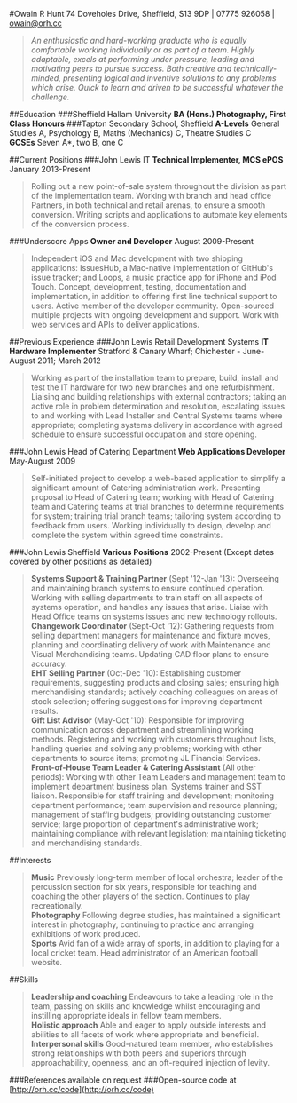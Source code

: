 #Owain R Hunt
74 Doveholes Drive, Sheffield, S13 9DP | 07775 926058 | owain@orh.cc 
>*An enthusiastic and hard-working graduate who is equally comfortable working individually or as part of a team. Highly adaptable, excels at performing under pressure, leading and motivating peers to pursue success. Both creative and technically-minded, presenting logical and inventive solutions to any problems which arise. Quick to learn and driven to be successful whatever the challenge.*

##Education
###Sheffield Hallam University
**BA (Hons.) Photography, First Class Honours**
###Tapton Secondary School, Sheffield
**A-Levels** General Studies A, Psychology B, Maths (Mechanics) C, Theatre Studies C  
**GCSEs** Seven A*, two B, one C

##Current Positions
###John Lewis IT
**Technical Implementer, MCS ePOS** January 2013-Present
>Rolling out a new point-of-sale system throughout the division as part of the implementation team. Working with branch and head office Partners, in both technical and retail arenas, to ensure a smooth conversion. Writing scripts and applications to automate key elements of the conversion process. 

###Underscore Apps
**Owner and Developer** August 2009-Present  
>Independent iOS and Mac development with two shipping applications: IssuesHub, a Mac-native implementation of GitHub's issue tracker; and Loops, a music practice app for iPhone and iPod Touch. Concept, development, testing, documentation and implementation, in addition to offering first line technical support to users. Active member of the developer community. Open-sourced multiple projects with ongoing development and support. Work with web services and APIs to deliver applications.

##Previous Experience
###John Lewis Retail Development Systems
**IT Hardware Implementer** Stratford & Canary Wharf; Chichester - June-August 2011; March 2012  
>Working as part of the installation team to prepare, build, install and test the IT hardware for two new branches and one refurbishment. Liaising and building relationships with external contractors; taking an active role in problem determination and resolution, escalating issues to and working with Lead Installer and Central Systems teams where appropriate; completing systems delivery in accordance with agreed schedule to ensure successful occupation and store opening.

###John Lewis Head of Catering Department
**Web Applications Developer** May-August 2009  
>Self-initiated project to develop a web-based application to simplify a significant amount of Catering administration work. Presenting proposal to Head of Catering team; working with Head of Catering team and Catering teams at trial branches to determine requirements for system; training trial branch teams; tailoring system according to feedback from users. Working individually to design, develop and complete the system within agreed time constraints. 

###John Lewis Sheffield
**Various Positions** 2002-Present (Except dates covered by other positions as detailed)  
>**Systems Support & Training Partner** (Sept '12-Jan '13): Overseeing and maintaining branch systems to ensure continued operation. Working with selling departments to train staff on all aspects of systems operation, and handles any issues that arise. Liaise with Head Office teams on systems issues and new technology rollouts.  
**Changework Coordinator** (Sept-Oct '12): Gathering requests from selling department managers for maintenance and fixture moves, planning and coordinating delivery of work with Maintenance and Visual Merchandising teams. Updating CAD floor plans to ensure accuracy.  
**EHT Selling Partner** (Oct-Dec '10): Establishing customer requirements, suggesting products and closing sales; ensuring high merchandising standards; actively coaching colleagues on areas of stock selection; offering suggestions for improving department results.  
**Gift List Advisor** (May-Oct '10): Responsible for improving communication across department and streamlining working methods. Registering and working with customers throughout lists, handling queries and solving any problems; working with other departments to source items; promoting JL Financial Services.  
**Front-of-House Team Leader & Catering Assistant** (All other periods): Working with other Team Leaders and management team to implement department business plan. Systems trainer and SST liaison. Responsible for staff training and development; monitoring department performance; team supervision and resource planning; management of staffing budgets; providing outstanding customer service; large proportion of department's administrative work; maintaining compliance with relevant legislation; maintaining ticketing and merchandising standards. 

##Interests
>**Music** Previously long-term member of local orchestra; leader of the percussion section for six years, responsible for teaching and coaching the other players of the section. Continues to play recreationally.  
**Photography** Following degree studies, has maintained a significant interest in photography, continuing to practice and arranging exhibitions of work produced.  
**Sports** Avid fan of a wide array of sports, in addition to playing for a local cricket team. Head administrator of an American football website.

##Skills
>**Leadership and coaching** Endeavours to take a leading role in the team, passing on skills and knowledge whilst encouraging and instilling appropriate ideals in fellow team members.  
**Holistic approach** Able and eager to apply outside interests and abilities to all facets of work where appropriate and beneficial.  
**Interpersonal skills** Good-natured team member, who establishes strong relationships with both peers and superiors through approachability, openness, and an oft-required injection of levity.  

###References available on request
###Open-source code at [http://orh.cc/code](http://orh.cc/code)




